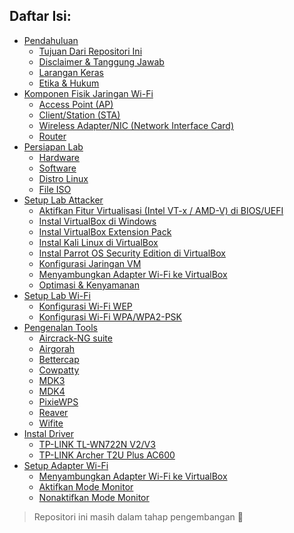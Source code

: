 ## Daftar Isi:
- [Pendahuluan](https://github.com/fixploit03/Pentest-WiFi/blob/main/docs/pendahuluan.md#pendahuluan)
  - [Tujuan Dari Repositori Ini](https://github.com/fixploit03/Pentest-WiFi/blob/main/docs/pendahuluan.md#tujuan-dari-repositori-ini)
  - [Disclaimer & Tanggung Jawab](https://github.com/fixploit03/Pentest-WiFi/blob/main/docs/pendahuluan.md#disclaimer--tanggung-jawab)
  - [Larangan Keras](https://github.com/fixploit03/Pentest-WiFi/blob/main/docs/pendahuluan.md#larangan-keras)
  - [Etika & Hukum](https://github.com/fixploit03/Pentest-WiFi/blob/main/docs/pendahuluan.md#etika--hukum)
- [Komponen Fisik Jaringan Wi-Fi]()
  - [Access Point (AP)]()
  - [Client/Station (STA)]()
  - [Wireless Adapter/NIC (Network Interface Card)]()
  - [Router]()
- [Persiapan Lab](https://github.com/fixploit03/Pentest-WiFi/blob/main/docs/persiapan%20lab.md#persiapan-lab)
  - [Hardware](https://github.com/fixploit03/Pentest-WiFi/blob/main/docs/persiapan%20lab.md#hardware)
  - [Software](https://github.com/fixploit03/Pentest-WiFi/blob/main/docs/persiapan%20lab.md#software)
  - [Distro Linux](https://github.com/fixploit03/Pentest-WiFi/blob/main/docs/persiapan%20lab.md#distro-linux)
  - [File ISO](https://github.com/fixploit03/Pentest-WiFi/blob/main/docs/persiapan%20lab.md#file-iso)
- [Setup Lab Attacker](https://github.com/fixploit03/Pentest-WiFi/blob/main/docs/setup%20lab%20attacker.md#setup-lab-attacker)
  - [Aktifkan Fitur Virtualisasi (Intel VT-x / AMD-V) di BIOS/UEFI](https://github.com/fixploit03/Pentest-WiFi/blob/main/docs/setup%20lab%20attacker.md#aktifkan-fitur-virtualisasi-intel-vt-x--amd-v-di-biosuefi)
  - [Instal VirtualBox di Windows](https://github.com/fixploit03/Pentest-WiFi/blob/main/docs/setup%20lab%20attacker.md#instal-virtualbox-di-windows)
  - [Instal VirtualBox Extension Pack](https://github.com/fixploit03/Pentest-WiFi/blob/main/docs/setup%20lab%20attacker.md#instal-virtualbox-extension-pack)
  - [Instal Kali Linux di VirtualBox](https://github.com/fixploit03/Pentest-WiFi/blob/main/docs/setup%20lab%20attacker.md#instal-kali-linux-di-virtualbox)
  - [Instal Parrot OS Security Edition di VirtualBox](https://github.com/fixploit03/Pentest-WiFi/blob/main/docs/setup%20lab%20attacker.md#instal-parrot-os-security-edition-di-virtualbox)
  - [Konfigurasi Jaringan VM](https://github.com/fixploit03/Pentest-WiFi/blob/main/docs/setup%20lab%20attacker.md#konfigurasi-jaringan-vm)
  - [Menyambungkan Adapter Wi-Fi ke VirtualBox](https://github.com/fixploit03/Pentest-WiFi/blob/main/docs/setup%20lab%20attacker.md#menyambungkan-adapter-wi-fi-ke-virtualbox)
  - [Optimasi & Kenyamanan](https://github.com/fixploit03/Pentest-WiFi/blob/main/docs/setup%20lab%20attacker.md#optimasi--kenyamanan)
- [Setup Lab Wi-Fi](https://github.com/fixploit03/Pentest-WiFi/blob/main/docs/setup%20lab%20wifi.md#setup-lab-wi-fi)
  - [Konfigurasi Wi-Fi WEP](https://github.com/fixploit03/Pentest-WiFi/blob/main/docs/setup%20lab%20wifi.md#konfigurasi-wi-fi-wep)
  - [Konfigurasi Wi-Fi WPA/WPA2-PSK](https://github.com/fixploit03/Pentest-WiFi/blob/main/docs/setup%20lab%20wifi.md#konfigurasi-wi-fi-wpawpa2-psk)
- [Pengenalan Tools](https://github.com/fixploit03/Pentest-WiFi/blob/main/docs/pengenalan%20tools.md#pengenalan-tools)
  - [Aircrack-NG suite](https://github.com/fixploit03/Pentest-WiFi/blob/main/docs/pengenalan%20tools.md#aircrack-ng-suite)
  - [Airgorah](https://github.com/fixploit03/Pentest-WiFi/blob/main/docs/pengenalan%20tools.md#airgorah)
  - [Bettercap](https://github.com/fixploit03/Pentest-WiFi/blob/main/docs/pengenalan%20tools.md#bettercap)
  - [Cowpatty](https://github.com/fixploit03/Pentest-WiFi/blob/main/docs/pengenalan%20tools.md#cowpatty)
  - [MDK3](https://github.com/fixploit03/Pentest-WiFi/blob/main/docs/pengenalan%20tools.md#mdk3)
  - [MDK4](https://github.com/fixploit03/Pentest-WiFi/blob/main/docs/pengenalan%20tools.md#mdk4)
  - [PixieWPS](https://github.com/fixploit03/Pentest-WiFi/blob/main/docs/pengenalan%20tools.md#pixiewps)
  - [Reaver](https://github.com/fixploit03/Pentest-WiFi/blob/main/docs/pengenalan%20tools.md#reaver)
  - [Wifite](https://github.com/fixploit03/Pentest-WiFi/blob/main/docs/pengenalan%20tools.md#wifite)
- [Instal Driver]()
  - [TP-LINK TL-WN722N V2/V3](https://github.com/fixploit03/Pentest-WiFi/tree/main/instal%20driver/TP-LINK%20TL-WN722N%20V2)
  - [TP-LINK Archer T2U Plus AC600](https://github.com/fixploit03/Pentest-WiFi/tree/main/instal%20driver/TP-LINK%20Archer%20T2U%20Plus%20AC600)
- [Setup Adapter Wi-Fi](https://github.com/fixploit03/Pentest-WiFi/blob/main/docs/setup%20adapter%20wifi.md#setup-adapter-wi-fi)
  - [Menyambungkan Adapter Wi-Fi ke VirtualBox](https://github.com/fixploit03/Pentest-WiFi/blob/main/docs/setup%20adapter%20wifi.md#menyambungkan-adapter-wi-fi-ke-virtualbox)
  - [Aktifkan Mode Monitor](https://github.com/fixploit03/Pentest-WiFi/blob/main/docs/setup%20adapter%20wifi.md#aktifkan-mode-monitor)
  - [Nonaktifkan Mode Monitor](https://github.com/fixploit03/Pentest-WiFi/blob/main/docs/setup%20adapter%20wifi.md#nonaktifkan-mode-monitor)

> Repositori ini masih dalam tahap pengembangan 🚧
